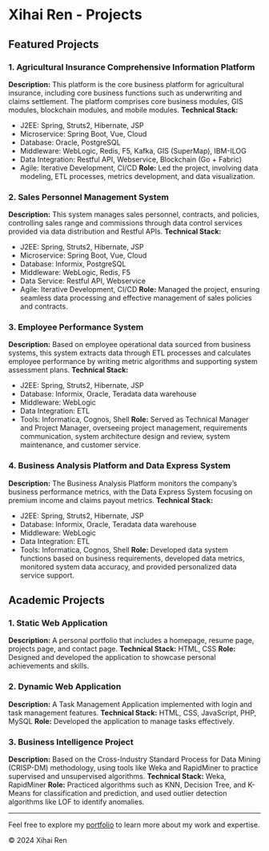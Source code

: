 # Xihai Ren - Projects

## Featured Projects

### 1. Agricultural Insurance Comprehensive Information Platform
**Description:** This platform is the core business platform for agricultural insurance, including core business functions such as underwriting and claims settlement. The platform comprises core business modules, GIS modules, blockchain modules, and mobile modules.
**Technical Stack:**
- J2EE: Spring, Struts2, Hibernate, JSP
- Microservice: Spring Boot, Vue, Cloud
- Database: Oracle, PostgreSQL
- Middleware: WebLogic, Redis, F5, Kafka, GIS (SuperMap), IBM-ILOG
- Data Integration: Restful API, Webservice, Blockchain (Go + Fabric)
- Agile: Iterative Development, CI/CD
**Role:** Led the project, involving data modeling, ETL processes, metrics development, and data visualization.

### 2. Sales Personnel Management System
**Description:** This system manages sales personnel, contracts, and policies, controlling sales range and commissions through data control services provided via data distribution and Restful APIs.
**Technical Stack:**
- J2EE: Spring, Struts2, Hibernate, JSP
- Microservice: Spring Boot, Vue, Cloud
- Database: Informix, PostgreSQL
- Middleware: WebLogic, Redis, F5
- Data Service: Restful API, Webservice
- Agile: Iterative Development, CI/CD
**Role:** Managed the project, ensuring seamless data processing and effective management of sales policies and contracts.

### 3. Employee Performance System
**Description:** Based on employee operational data sourced from business systems, this system extracts data through ETL processes and calculates employee performance by writing metric algorithms and supporting system assessment plans.
**Technical Stack:**
- J2EE: Spring, Struts2, Hibernate, JSP
- Database: Informix, Oracle, Teradata data warehouse
- Middleware: WebLogic
- Data Integration: ETL
- Tools: Informatica, Cognos, Shell
**Role:** Served as Technical Manager and Project Manager, overseeing project management, requirements communication, system architecture design and review, system maintenance, and customer service.

### 4. Business Analysis Platform and Data Express System
**Description:** The Business Analysis Platform monitors the company’s business performance metrics, with the Data Express System focusing on premium income and claims payout metrics.
**Technical Stack:**
- J2EE: Spring, Struts2, Hibernate, JSP
- Database: Informix, Oracle, Teradata data warehouse
- Middleware: WebLogic
- Data Integration: ETL
- Tools: Informatica, Cognos, Shell
**Role:** Developed data system functions based on business requirements, developed data metrics, monitored system data accuracy, and provided personalized data service support.

## Academic Projects

### 1. Static Web Application
**Description:** A personal portfolio that includes a homepage, resume page, projects page, and contact page.
**Technical Stack:** HTML, CSS
**Role:** Designed and developed the application to showcase personal achievements and skills.

### 2. Dynamic Web Application
**Description:** A Task Management Application implemented with login and task management features.
**Technical Stack:** HTML, CSS, JavaScript, PHP, MySQL
**Role:** Developed the application to manage tasks effectively.

### 3. Business Intelligence Project
**Description:** Based on the Cross-Industry Standard Process for Data Mining (CRISP-DM) methodology, using tools like Weka and RapidMiner to practice supervised and unsupervised algorithms.
**Technical Stack:** Weka, RapidMiner
**Role:** Practiced algorithms such as KNN, Decision Tree, and K-Means for classification and prediction, and used outlier detection algorithms like LOF to identify anomalies.

---

Feel free to explore my [portfolio](index.md) to learn more about my work and expertise.

&copy; 2024 Xihai Ren